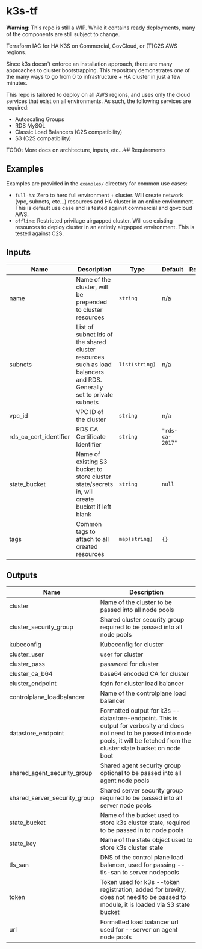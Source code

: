 # k3s-tf

__Warning__: This repo is still a WIP.  While it contains ready deployments, many of the components are still subject to change.

Terraform IAC for HA K3S on Commercial, GovCloud, or (T)C2S AWS regions.

Since k3s doesn't enforce an installation approach, there are many approaches to cluster bootstrapping.  This repository demonstrates _one_ of the many ways to go from 0 to infrastructure + HA cluster in just a few minutes.  

This repo is tailored to deploy on all AWS regions, and uses only the cloud services that exist on all environments.  As such, the following services are required:

* Autoscaling Groups
* RDS MySQL
* Classic Load Balancers (C2S compatibility)
* S3 (C2S compatibility)

TODO: More docs on architecture, inputs, etc...## Requirements

## Examples

Examples are provided in the `examples/` directory for common use cases:

* `full-ha`: Zero to hero full environment + cluster.  Will create network (vpc, subnets, etc...) resources and HA cluster in an online environment.  This is default use case and is tested against commercial and govcloud AWS.
* `offline`: Restricted privilage airgapped cluster.  Will use existing resources to deploy cluster in an entirely airgapped environment.  This is tested against C2S.

## Inputs

| Name | Description | Type | Default | Required |
|------|-------------|------|---------|:--------:|
| name | Name of the cluster, will be prepended to cluster resources | `string` | n/a | yes |
| subnets | List of subnet ids of the shared cluster resources such as load balancers and RDS.  Generally set to private subnets | `list(string)` | n/a | yes |
| vpc\_id | VPC ID of the cluster | `string` | n/a | yes |
| rds\_ca\_cert\_identifier | RDS CA Certificate Identifier | `string` | `"rds-ca-2017"` | no |
| state\_bucket | Name of existing S3 bucket to store cluster state/secrets in, will create bucket if left blank | `string` | `null` | no |
| tags | Common tags to attach to all created resources | `map(string)` | `{}` | no |

## Outputs

| Name | Description |
|------|-------------|
| cluster | Name of the cluster to be passed into all node pools |
| cluster\_security\_group | Shared cluster security group required to be passed into all node pools |
| kubeconfig | Kubeconfig for cluster |
| cluster_user | user for cluster |
| cluster_pass | password for cluster |
| cluster_ca_b64 | base64 encoded CA for cluster |
| cluster_endpoint | fqdn for cluster load balancer |
| controlplane\_loadbalancer | Name of the controlplane load balancer |
| datastore\_endpoint | Formatted output for k3s --datastore-endpoint.  This is output for verbosity and does not need to be passed into node pools, it will be fetched from the cluster state bucket on node boot |
| shared\_agent\_security\_group | Shared agent security group optional to be passed into all agent node pools |
| shared\_server\_security\_group | Shared server security group required to be passed into all server node pools |
| state\_bucket | Name of the bucket used to store k3s cluster state, required to be passed in to node pools |
| state\_key | Name of the state object used to store k3s cluster state |
| tls\_san | DNS of the control plane load balancer, used for passing --tls-san to server nodepools |
| token | Token used for k3s --token registration, added for brevity, does not need to be passed to module, it is loaded via S3 state bucket |
| url | Formatted load balancer url used for --server on agent node pools |

